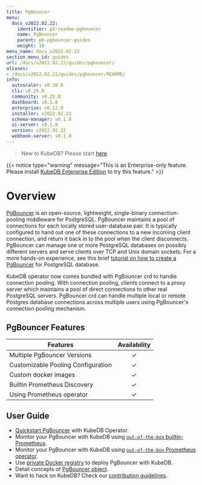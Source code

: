 ```yaml
---
title: PgBouncer
menu:
  docs_v2022.02.22:
    identifier: pb-readme-pgbouncer
    name: PgBouncer
    parent: pb-pgbouncer-guides
    weight: 10
menu_name: docs_v2022.02.22
section_menu_id: guides
url: /docs/v2022.02.22/guides/pgbouncer/
aliases:
- /docs/v2022.02.22/guides/pgbouncer/README/
info:
  autoscaler: v0.10.0
  cli: v0.25.0
  community: v0.25.0
  dashboard: v0.1.0
  enterprise: v0.12.0
  installer: v2022.02.22
  schema-manager: v0.1.0
  ui-server: v0.1.0
  version: v2022.02.22
  webhook-server: v0.1.0
---
```


> New to KubeDB? Please start [here](/docs/v2022.02.22/README).

{{< notice type="warning" message="This is an Enterprise-only feature. Please install [KubeDB Enterprise Edition](/docs/v2022.02.22/setup/install/enterprise) to try this feature." >}}

# Overview

[PgBouncer](https://pgbouncer.github.io/) is an open-source, lightweight, single-binary connection-pooling middleware for PostgreSQL. PgBouncer maintains a pool of connections for each locally stored user-database pair. It is typically configured to hand out one of these connections to a new incoming client connection, and return it back in to the pool when the client disconnects. PgBouncer can manage one or more PostgreSQL databases on possibly different servers and serve clients over TCP and Unix domain sockets. For a more hands-on experience, see this brief [tutorial on how to create a PgBouncer](https://pgdash.io/blog/pgbouncer-connection-pool.html) for PostgreSQL database.

KubeDB operator now comes bundled with PgBouncer crd to handle connection pooling. With connection pooling, clients connect to a proxy server which maintains a pool of direct connections to other real PostgreSQL servers. PgBouncer crd can handle multiple local or remote Postgres database connections across multiple users using PgBouncer's connection pooling mechanism.

## PgBouncer Features

| Features                           | Availability |
| ---------------------------------- | :----------: |
| Multiple PgBouncer Versions        |   &#10003;   |
| Customizable Pooling Configuration |   &#10003;   |
| Custom docker images               |   &#10003;   |
| Builtin Prometheus Discovery       |   &#10003;   |
| Using Prometheus operator          |   &#10003;   |

## User Guide

- [Quickstart PgBouncer](/docs/v2022.02.22/guides/pgbouncer/quickstart/quickstart) with KubeDB Operator.
- Monitor your PgBouncer with KubeDB using [`out-of-the-box` builtin-Prometheus](/docs/v2022.02.22/guides/pgbouncer/monitoring/using-builtin-prometheus).
- Monitor your PgBouncer with KubeDB using [`out-of-the-box` Prometheus operator](/docs/v2022.02.22/guides/pgbouncer/monitoring/using-prometheus-operator).
- Use [private Docker registry](/docs/v2022.02.22/guides/pgbouncer/private-registry/using-private-registry) to deploy PgBouncer with KubeDB.
- Detail concepts of [PgBouncer object](/docs/v2022.02.22/guides/pgbouncer/concepts/pgbouncer).
- Want to hack on KubeDB? Check our [contribution guidelines](/docs/v2022.02.22/CONTRIBUTING).
